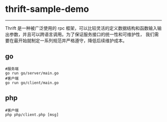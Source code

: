 # thrift-sample-demo

---

Thrift 是一种被广泛使用的 rpc 框架，可以比较灵活的定义数据结构和函数输入输出参数，并且可以跨语言调用。为了保证服务接口的统一性和可维护性，
我们需要在最开始就制定一系列规范并严格遵守，降低后续维护成本。


## go
~~~
#服务端
go run go/server/main.go
#客户端
go run go/client/main.go
~~~
## php
~~~
#客户端
php php/client.php [msg]
~~~

